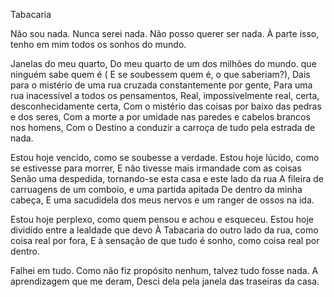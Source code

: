 
Tabacaria

Não sou nada.
Nunca serei nada.
Não posso querer ser nada.
À parte isso, tenho em mim todos os sonhos do mundo.

Janelas do meu quarto,
Do meu quarto de um dos milhões do mundo.
que ninguém sabe quem é
( E se soubessem quem é, o que saberiam?),
Dais para o mistério de uma rua cruzada constantemente por gente,
Para uma rua inacessível a todos os pensamentos,
Real, impossivelmente real, certa, desconhecidamente certa,
Com o mistério das coisas por baixo das pedras e dos seres,
Com a morte a por umidade nas paredes
e cabelos brancos nos homens,
Com o Destino a conduzir a carroça de tudo pela estrada de nada.

Estou hoje vencido, como se soubesse a verdade.
Estou hoje lúcido, como se estivesse para morrer,
E não tivesse mais irmandade com as coisas
Senão uma despedida, tornando-se esta casa e este lado da rua
A fileira de carruagens de um comboio, e uma partida apitada
De dentro da minha cabeça,
E uma sacudidela dos meus nervos e um ranger de ossos na ida.

Estou hoje perplexo, como quem pensou e achou e esqueceu.
Estou hoje dividido entre a lealdade que devo
À Tabacaria do outro lado da rua, como coisa real por fora,
E à sensação de que tudo é sonho, como coisa real por dentro.

Falhei em tudo.
Como não fiz propósito nenhum, talvez tudo fosse nada.
A aprendizagem que me deram,
Desci dela pela janela das traseiras da casa.
